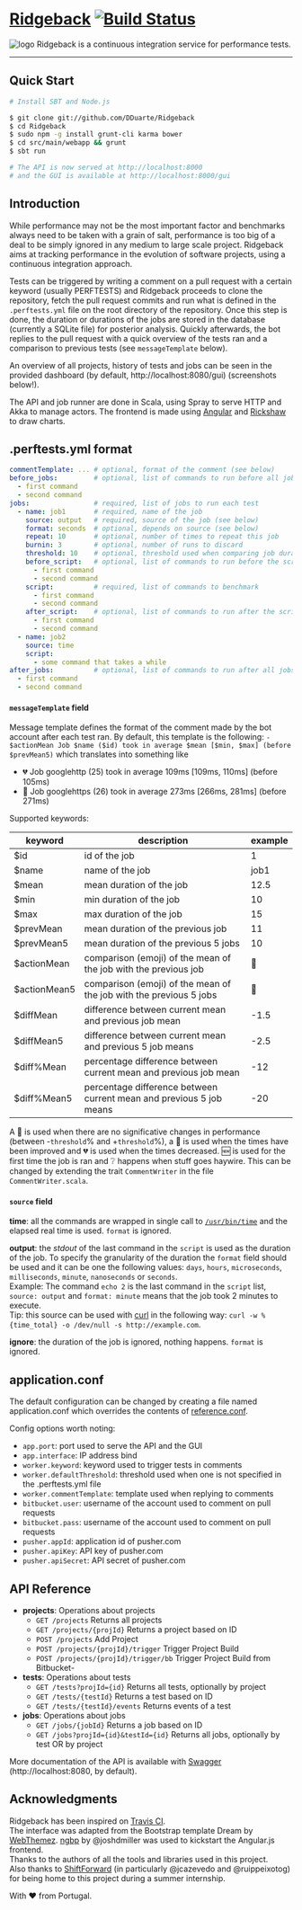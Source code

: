 # [Ridgeback](http://dduarte.github.io/Ridgeback) [![Build Status](https://travis-ci.org/DDuarte/TrinityCore.svg?branch=6.x)](https://travis-ci.org/TrinityCore/TrinityCore)

![logo](http://i.imgur.com/NdO9orC.png)
Ridgeback is a continuous integration service for performance tests.

***

## Quick Start


```bash
# Install SBT and Node.js

$ git clone git://github.com/DDuarte/Ridgeback
$ cd Ridgeback
$ sudo npm -g install grunt-cli karma bower
$ cd src/main/webapp && grunt
$ sbt run

# The API is now served at http://localhost:8000
# and the GUI is available at http://localhost:8000/gui
```

## Introduction

While performance may not be the most important factor and benchmarks always need to be taken with a grain of salt, performance is too big of a deal to be simply ignored in any medium to large scale project. Ridgeback aims at tracking performance in the evolution of software projects, using a continuous integration approach.

Tests can be triggered by writing a comment on a pull request with a certain keyword (usually PERFTESTS) and Ridgeback proceeds to clone the repository, fetch the pull request commits and run what is defined in the `.perftests.yml` file on the root directory of the repository. Once this step is done, the duration or durations of the jobs are stored in the database (currently a SQLite file) for posterior analysis. Quickly afterwards, the bot replies to the pull request with a quick overview of the tests ran and a comparison to previous tests (see `messageTemplate` below).

An overview of all projects, history of tests and jobs can be seen in the provided dashboard (by default, http://localhost:8080/gui) (screenshots below!).

The API and job runner are done in Scala, using Spray to serve HTTP and Akka to manage actors. The frontend is made using [Angular](https://angularjs.org/) and [Rickshaw](http://code.shutterstock.com/rickshaw/) to draw charts.

## .perftests.yml format

```yaml
commentTemplate: ... # optional, format of the comment (see below)
before_jobs:         # optional, list of commands to run before all jobs
  - first command
  - second command
jobs:                # required, list of jobs to run each test
  - name: job1       # required, name of the job
    source: output   # required, source of the job (see below)
    format: seconds  # optional, depends on source (see below)
    repeat: 10       # optional, number of times to repeat this job
    burnin: 3        # optional, number of runs to discard
    threshold: 10    # optional, threshold used when comparing job durations, 5 by default
    before_script:   # optional, list of commands to run before the script
      - first command
      - second command
    script:          # required, list of commands to benchmark
      - first command
      - second command
    after_script:    # optional, list of commands to run after the script
      - first command
      - second command
  - name: job2   
    source: time
    script:
      - some command that takes a while
after_jobs:          # optional, list of commands to run after all jobs
  - first command
  - second command
```

#### `messageTemplate` field

Message template defines the format of the comment made by the bot account after each test ran. By default, this template is the following: `- $actionMean Job $name ($id) took in average $mean [$min, $max] (before $prevMean5)` which translates into something like


- :broken_heart: Job googlehttp (25) took in average 109ms \[109ms, 110ms\] (before 105ms)
- :blue_heart: Job googlehttps (26) took in average 273ms \[266ms, 281ms\] (before 271ms)

Supported keywords:

keyword | description | example
--------|-------------|--------
$id | id of the job | 1
$name | name of the job | job1
$mean | mean duration of the job | 12.5
$min | min duration of the job | 10
$max | max duration of the job | 15
$prevMean | mean duration of the previous job | 11
$prevMean5 | mean duration of the previous 5 jobs | 10
$actionMean | comparison (emoji) of the mean of the job with the previous job | :blue_heart:
$actionMean5 | comparison (emoji) of the mean of the job with the previous 5 jobs | :green_heart:
$diffMean | difference between current mean and previous job mean | -1.5
$diffMean5 | difference between current mean and previous 5 job means | -2.5
$diff%Mean | percentage difference between current mean and previous job mean | -12
$diff%Mean5 | percentage difference between current mean and previous 5 job means | -20

A :blue_heart: is used when there are no significative changes in performance (between -`threshold`% and +`threshold`%), a :green_heart: is used when the times have been improved and :broken_heart: is used when the times decreased. :new: is used for the first time the job is ran and :grey_question: happens when stuff goes haywire. This can be changed by extending the trait `CommentWriter` in the file `CommentWriter.scala`.

#### `source` field

**time**: all the commands are wrapped in single call to [`/usr/bin/time`](http://man7.org/linux/man-pages/man1/time.1.html) and the elapsed real time is used. `format` is ignored.

**output**: the *stdout* of the last command in the `script` is used as the duration of the job.
To specify the granularity of the duration the `format` field should be used and it can be one the following values: `days`, `hours`, `microseconds`, `milliseconds`, `minute`, `nanoseconds` or `seconds`.  
Example: The command `echo 2` is the last command in the `script` list, `source: output` and `format: minute` means that the job took 2 minutes to execute.  
Tip: this source can be used with [curl](http://curl.haxx.se/) in the following way: `curl -w %{time_total} -o /dev/null -s http://example.com`.

**ignore**: the duration of the job is ignored, nothing happens. `format` is ignored.

## application.conf

The default configuration can be changed by creating a file named application.conf which overrides the contents of [reference.conf](https://github.com/DDuarte/Ridgeback/blob/master/src/main/resources/reference.conf).

Config options worth noting:
- `app.port`: port used to serve the API and the GUI
- `app.interface`: IP address bind
- `worker.keyword`: keyword used to trigger tests in comments
- `worker.defaultThreshold`: threshold used when one is not specified in the .perftests.yml file
- `worker.commentTemplate`: template used when replying to comments
- `bitbucket.user`: username of the account used to comment on pull requests
- `bitbucket.pass`: username of the account used to comment on pull requests
- `pusher.appId`: application id of pusher.com
- `pusher.apiKey`: API key of pusher.com
- `pusher.apiSecret`: API secret of pusher.com

## API Reference

- **projects**: Operations about projects
  - `GET /projects` Returns all projects
  - `GET /projects/{projId}` Returns a project based on ID
  - `POST /projects` Add Project
  - `POST /projects/{projId}/trigger` Trigger Project Build
  - `POST /projects/{projId}/trigger/bb` Trigger Project Build from Bitbucket- 
- **tests**: Operations about tests
  - `GET /tests?projId={id}` Returns all tests, optionally by project
  - `GET /tests/{testId}` Returns a test based on ID
  - `GET /tests/{testId}/events` Returns events of a test
- **jobs**: Operations about jobs
  - `GET /jobs/{jobId}` Returns a job based on ID
  - `GET /jobs?projId={id}&testId={id}` Returns all jobs, optionally by test OR by project

More documentation of the API is available with [Swagger](http://swagger.io/) (http://localhost:8080, by default).

## Acknowledgments

Ridgeback has been inspired on [Travis CI](https://travis-ci.org).  
The interface was adapted from the Bootstrap template Dream by [WebThemez](http://webthemez.com/).
[ngbp](https://github.com/ngbp/ngbp) by @joshdmiller was used to kickstart the Angular.js frontend.  
Thanks to the authors of all the tools and libraries used in this project.  
Also thanks to [ShiftForward](http://www.shiftforward.eu/) (in particularly @jcazevedo and @ruippeixotog) for being home to this project during a summer internship.

With :heart: from Portugal.
